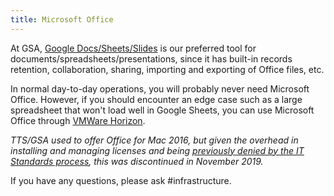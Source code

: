 ```yaml
---
title: Microsoft Office
---
```


At GSA, [Google Docs/Sheets/Slides]({{site.baseurl}}/google-drive/) is our preferred tool for documents/spreadsheets/presentations, since it has built-in records retention, collaboration, sharing, importing and exporting of Office files, etc.

In normal day-to-day operations, you will probably never need Microsoft Office. However, if you should encounter an edge case such as a large spreadsheet that won't load well in Google Sheets, you can use Microsoft Office through [VMWare Horizon]({{site.baseurl}}/vmware-horizon/).

_TTS/GSA used to offer Office for Mac 2016, but given the overhead in installing and managing licenses and being [previously denied by the IT Standards process](https://ea.gsa.gov/#!/itstandards/1032), this was discontinued in November 2019._

If you have any questions, please ask #infrastructure.
